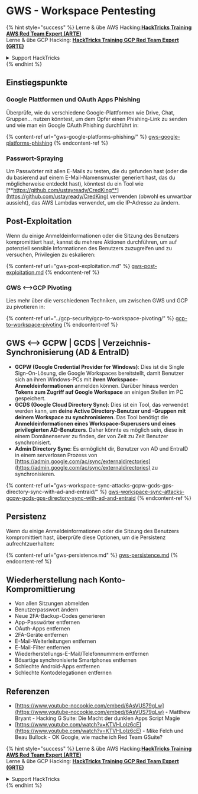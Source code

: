 # GWS - Workspace Pentesting

{% hint style="success" %}
Lerne & übe AWS Hacking:<img src="../../.gitbook/assets/image (1).png" alt="" data-size="line">[**HackTricks Training AWS Red Team Expert (ARTE)**](https://training.hacktricks.xyz/courses/arte)<img src="../../.gitbook/assets/image (1).png" alt="" data-size="line">\
Lerne & übe GCP Hacking: <img src="../../.gitbook/assets/image (2).png" alt="" data-size="line">[**HackTricks Training GCP Red Team Expert (GRTE)**<img src="../../.gitbook/assets/image (2).png" alt="" data-size="line">](https://training.hacktricks.xyz/courses/grte)

<details>

<summary>Support HackTricks</summary>

* Überprüfe die [**Abonnementpläne**](https://github.com/sponsors/carlospolop)!
* **Tritt der** 💬 [**Discord-Gruppe**](https://discord.gg/hRep4RUj7f) oder der [**Telegram-Gruppe**](https://t.me/peass) bei oder **folge** uns auf **Twitter** 🐦 [**@hacktricks\_live**](https://twitter.com/hacktricks\_live)**.**
* **Teile Hacking-Tricks, indem du PRs zu den** [**HackTricks**](https://github.com/carlospolop/hacktricks) und [**HackTricks Cloud**](https://github.com/carlospolop/hacktricks-cloud) GitHub-Repos einreichst.

</details>
{% endhint %}

## Einstiegspunkte

### Google Plattformen und OAuth Apps Phishing

Überprüfe, wie du verschiedene Google-Plattformen wie Drive, Chat, Gruppen... nutzen könntest, um dem Opfer einen Phishing-Link zu senden und wie man ein Google OAuth Phishing durchführt in:

{% content-ref url="gws-google-platforms-phishing/" %}
[gws-google-platforms-phishing](gws-google-platforms-phishing/)
{% endcontent-ref %}

### Passwort-Spraying

Um Passwörter mit allen E-Mails zu testen, die du gefunden hast (oder die du basierend auf einem E-Mail-Namensmuster generiert hast, das du möglicherweise entdeckt hast), könntest du ein Tool wie [**https://github.com/ustayready/CredKing**](https://github.com/ustayready/CredKing) verwenden (obwohl es unwartbar aussieht), das AWS Lambdas verwendet, um die IP-Adresse zu ändern.

## Post-Exploitation

Wenn du einige Anmeldeinformationen oder die Sitzung des Benutzers kompromittiert hast, kannst du mehrere Aktionen durchführen, um auf potenziell sensible Informationen des Benutzers zuzugreifen und zu versuchen, Privilegien zu eskalieren:

{% content-ref url="gws-post-exploitation.md" %}
[gws-post-exploitation.md](gws-post-exploitation.md)
{% endcontent-ref %}

### GWS <-->GCP Pivoting

Lies mehr über die verschiedenen Techniken, um zwischen GWS und GCP zu pivotieren in:

{% content-ref url="../gcp-security/gcp-to-workspace-pivoting/" %}
[gcp-to-workspace-pivoting](../gcp-security/gcp-to-workspace-pivoting/)
{% endcontent-ref %}

## GWS <--> GCPW | GCDS | Verzeichnis-Synchronisierung (AD & EntraID)

* **GCPW (Google Credential Provider for Windows)**: Dies ist die Single Sign-On-Lösung, die Google Workspaces bereitstellt, damit Benutzer sich an ihren Windows-PCs mit **ihren Workspace-Anmeldeinformationen** anmelden können. Darüber hinaus werden **Tokens zum Zugriff auf Google Workspace** an einigen Stellen im PC gespeichert.
* **GCDS (Google Cloud Directory Sync)**: Dies ist ein Tool, das verwendet werden kann, um **deine Active Directory-Benutzer und -Gruppen mit deinem Workspace zu synchronisieren**. Das Tool benötigt die **Anmeldeinformationen eines Workspace-Superusers und eines privilegierten AD-Benutzers**. Daher könnte es möglich sein, diese in einem Domänenserver zu finden, der von Zeit zu Zeit Benutzer synchronisiert.
* **Admin Directory Sync**: Es ermöglicht dir, Benutzer von AD und EntraID in einem serverlosen Prozess von [https://admin.google.com/ac/sync/externaldirectories](https://admin.google.com/ac/sync/externaldirectories) zu synchronisieren.

{% content-ref url="gws-workspace-sync-attacks-gcpw-gcds-gps-directory-sync-with-ad-and-entraid/" %}
[gws-workspace-sync-attacks-gcpw-gcds-gps-directory-sync-with-ad-and-entraid](gws-workspace-sync-attacks-gcpw-gcds-gps-directory-sync-with-ad-and-entraid/)
{% endcontent-ref %}

## Persistenz

Wenn du einige Anmeldeinformationen oder die Sitzung des Benutzers kompromittiert hast, überprüfe diese Optionen, um die Persistenz aufrechtzuerhalten:

{% content-ref url="gws-persistence.md" %}
[gws-persistence.md](gws-persistence.md)
{% endcontent-ref %}

## Wiederherstellung nach Konto-Kompromittierung

* Von allen Sitzungen abmelden
* Benutzerpasswort ändern
* Neue 2FA-Backup-Codes generieren
* App-Passwörter entfernen
* OAuth-Apps entfernen
* 2FA-Geräte entfernen
* E-Mail-Weiterleitungen entfernen
* E-Mail-Filter entfernen
* Wiederherstellungs-E-Mail/Telefonnummern entfernen
* Bösartige synchronisierte Smartphones entfernen
* Schlechte Android-Apps entfernen
* Schlechte Kontodelegationen entfernen

## Referenzen

* [https://www.youtube-nocookie.com/embed/6AsVUS79gLw](https://www.youtube-nocookie.com/embed/6AsVUS79gLw) - Matthew Bryant - Hacking G Suite: Die Macht der dunklen Apps Script Magie
* [https://www.youtube.com/watch?v=KTVHLolz6cE](https://www.youtube.com/watch?v=KTVHLolz6cE) - Mike Felch und Beau Bullock - OK Google, wie mache ich Red Team GSuite?

{% hint style="success" %}
Lerne & übe AWS Hacking:<img src="../../.gitbook/assets/image (1).png" alt="" data-size="line">[**HackTricks Training AWS Red Team Expert (ARTE)**](https://training.hacktricks.xyz/courses/arte)<img src="../../.gitbook/assets/image (1).png" alt="" data-size="line">\
Lerne & übe GCP Hacking: <img src="../../.gitbook/assets/image (2).png" alt="" data-size="line">[**HackTricks Training GCP Red Team Expert (GRTE)**<img src="../../.gitbook/assets/image (2).png" alt="" data-size="line">](https://training.hacktricks.xyz/courses/grte)

<details>

<summary>Support HackTricks</summary>

* Überprüfe die [**Abonnementpläne**](https://github.com/sponsors/carlospolop)!
* **Tritt der** 💬 [**Discord-Gruppe**](https://discord.gg/hRep4RUj7f) oder der [**Telegram-Gruppe**](https://t.me/peass) bei oder **folge** uns auf **Twitter** 🐦 [**@hacktricks\_live**](https://twitter.com/hacktricks\_live)**.**
* **Teile Hacking-Tricks, indem du PRs zu den** [**HackTricks**](https://github.com/carlospolop/hacktricks) und [**HackTricks Cloud**](https://github.com/carlospolop/hacktricks-cloud) GitHub-Repos einreichst.

</details>
{% endhint %}
